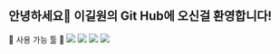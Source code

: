 ## 안녕하세요👋 이길원의 Git Hub에 오신걸 환영합니다!

🔭 사용 가능 툴 🔭
<img src="https://img.shields.io/badge/Arduino-00979D?style=flat-square&logo=Arduino&logoColor=white"/> <img src="https://img.shields.io/badge/Arduino-00979D?style=flat-square&logo=Arduino&logoColor=white"/>
<img src="https://img.shields.io/badge/Arduino-00979D?style=flat-square&logo=Arduino&logoColor=white"/> <img src="https://img.shields.io/badge/Arduino-00979D?style=flat-square&logo=Arduino&logoColor=white"/>



<!--
**ROADwon/ROADwon** is a ✨ _special_ ✨ repository because its `README.md` (this file) appears on your GitHub profile.

Here are some ideas to get you started:

- 🔭 I’m currently working on ...
- 🌱 I’m currently learning ...
- 👯 I’m looking to collaborate on ...
- 🤔 I’m looking for help with ...
- 💬 Ask me about ...
- 📫 How to reach me: ...
- 😄 Pronouns: ...
- ⚡ Fun fact: ...
-->
